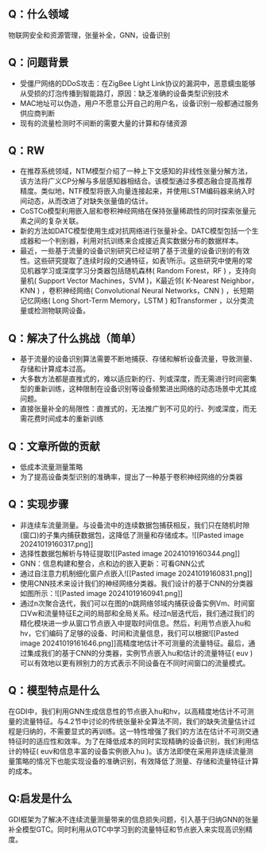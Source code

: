## Q：什么领域

物联网安全和资源管理，张量补全，GNN，设备识别
## Q：问题背景
- 受僵尸网络的DDoS攻击：在ZigBee Light Link协议的漏洞中，恶意蠕虫能够从受损的灯泡传播到智能路灯，原因：缺乏准确的设备类型识别技术
- MAC地址可以伪造，用户不愿意公开自己的用户名，设备识别一般都通过服务供应商判断
- 现有的流量检测时不间断的需要大量的计算和存储资源
## Q：RW
- 在推荐系统领域，NTM模型介绍了一种上下文感知的非线性张量分解方法，该方法将广义CP分解与多层感知器相结合。该模型通过多模态融合提高推荐精度。类似地，NTF模型将嵌入向量连接起来，并使用LSTM编码器来纳入时间动态，从而改进了对缺失张量值的估计。
- CoSTCo模型利用嵌入层和卷积神经网络在保持张量稀疏性的同时探索张量元素之间的复杂关联。
- 新的方法如DATC模型使用生成对抗网络进行张量补全。DATC模型包括一个生成器和一个判别器，利用对抗训练来合成接近真实数据分布的数据样本。
- 最近，一些基于流量的设备识别研究已经证明了基于流量的设备识别的有效性。这些研究提取了连续时段的交通特征，如表1所示。这些研究中使用的常见机器学习或深度学习分类器包括随机森林( Random Forest，RF ) ，支持向量机( Support Vector Machines，SVM )，K最近邻( K-Nearest Neighbor，KNN ) ，卷积神经网络( Convolutional Neural Networks，CNN ) ，长短期记忆网络( Long Short-Term Memory，LSTM ) 和Transformer ，以分类流量或检测物联网设备。
## Q：解决了什么挑战（简单）
- 基于流量的设备识别算法需要不断地捕获、存储和解析设备流量，导致测量、存储和计算成本过高。
- 大多数方法都是直推式的，难以适应新的行、列或深度，而无需进行时间密集型的重新训练，这种限制在设备识别等设备频繁进出网络的动态场景中尤其成问题。
- 直接张量补全的局限性：直推式的，无法推广到不可见的行、列或深度，而无需花费时间成本的重新训练
## Q：文章所做的贡献
- 低成本流量测量策略
- 为了提高设备类型识别的准确率，提出了一种基于卷积神经网络的分类器
## Q：实现步骤
- 非连续车流量测量。与设备流中的连续数据包捕获相反，我们只在随机时隙(窗口)的子集内捕获数据包，这降低了测量和存储成本。![[Pasted image 20241019160317.png]]
- 选择性数据包解析与特征提取![[Pasted image 20241019160344.png]]
- GNN：信息构建和整合，点和边的嵌入更新：可看GNN公式
- 通过自注意力机制细化窗户点嵌入![[Pasted image 20241019160831.png]]
- 使用CNN技术来设计我们的神经网络分类器。我们设计的基于CNN的分类器如图所示：![[Pasted image 20241019160941.png]]
- 通过n次聚合迭代，我们可以在图的n跳网络邻域内捕获设备实例Vm、时间窗口Vw和流量特征E之间的局部和全局关系。经过n层迭代后，我们通过我们的精化模块进一步从窗口节点嵌入中提取时间信息。然后，利用节点嵌入hu和hv，它们编码了足够的设备、时间和流量信息，我们可以根据![[Pasted image 20241019161646.png]]高精度地估计不可测量的流量特征。最后，通过集成我们的基于CNN的分类器，实例节点嵌入hu和估计的流量特征( euv )可以有效地以更有辨别力的方式表示不同设备在不同时间窗口的流量模式。
## Q：模型特点是什么
在GDI中，我们利用GNN生成信息性的节点嵌入hu和hv，以高精度地估计不可测量的流量特征。与4.2节中讨论的传统张量补全算法不同，我们的缺失流量估计过程是归纳的，不需要显式的再训练。这一特性增强了我们的方法在估计不可测交通特征时的适应性和效率。为了在降低成本的同时实现精确的设备识别，我们利用估计的特征( euv和信息丰富的设备实例嵌入hu )。该方法即使在采用非连续流量测量策略的情况下也能实现设备的准确识别，有效降低了测量、存储和流量特征计算的成本。
## Q:启发是什么
GDI框架为了解决不连续流量测量带来的信息损失问题，引入基于归纳GNN的张量补全模型GTC。同时利用从GTC中学习到的流量特征和节点嵌入来实现高识别精度。